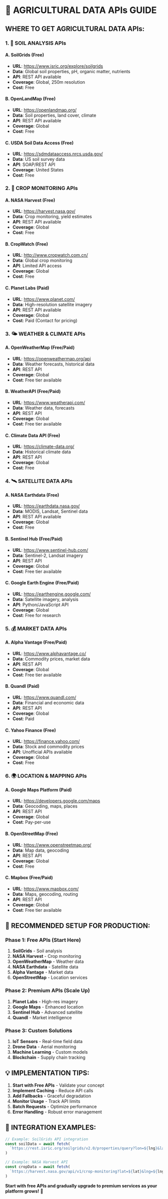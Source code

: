 # 🌾 AGRICULTURAL DATA APIs GUIDE

## **WHERE TO GET AGRICULTURAL DATA APIs:**

### **1. 🌱 SOIL ANALYSIS APIs**

#### **A. SoilGrids (Free)**
- **URL**: https://www.isric.org/explore/soilgrids
- **Data**: Global soil properties, pH, organic matter, nutrients
- **API**: REST API available
- **Coverage**: Global, 250m resolution
- **Cost**: Free

#### **B. OpenLandMap (Free)**
- **URL**: https://openlandmap.org/
- **Data**: Soil properties, land cover, climate
- **API**: REST API available
- **Coverage**: Global
- **Cost**: Free

#### **C. USDA Soil Data Access (Free)**
- **URL**: https://sdmdataaccess.nrcs.usda.gov/
- **Data**: US soil survey data
- **API**: SOAP/REST API
- **Coverage**: United States
- **Cost**: Free

### **2. 🌾 CROP MONITORING APIs**

#### **A. NASA Harvest (Free)**
- **URL**: https://harvest.nasa.gov/
- **Data**: Crop monitoring, yield estimates
- **API**: REST API available
- **Coverage**: Global
- **Cost**: Free

#### **B. CropWatch (Free)**
- **URL**: http://www.cropwatch.com.cn/
- **Data**: Global crop monitoring
- **API**: Limited API access
- **Coverage**: Global
- **Cost**: Free

#### **C. Planet Labs (Paid)**
- **URL**: https://www.planet.com/
- **Data**: High-resolution satellite imagery
- **API**: REST API available
- **Coverage**: Global
- **Cost**: Paid (Contact for pricing)

### **3. 🌤️ WEATHER & CLIMATE APIs**

#### **A. OpenWeatherMap (Free/Paid)**
- **URL**: https://openweathermap.org/api
- **Data**: Weather forecasts, historical data
- **API**: REST API
- **Coverage**: Global
- **Cost**: Free tier available

#### **B. WeatherAPI (Free/Paid)**
- **URL**: https://www.weatherapi.com/
- **Data**: Weather data, forecasts
- **API**: REST API
- **Coverage**: Global
- **Cost**: Free tier available

#### **C. Climate Data API (Free)**
- **URL**: https://climate-data.org/
- **Data**: Historical climate data
- **API**: REST API
- **Coverage**: Global
- **Cost**: Free

### **4. 🛰️ SATELLITE DATA APIs**

#### **A. NASA Earthdata (Free)**
- **URL**: https://earthdata.nasa.gov/
- **Data**: MODIS, Landsat, Sentinel data
- **API**: REST API available
- **Coverage**: Global
- **Cost**: Free

#### **B. Sentinel Hub (Free/Paid)**
- **URL**: https://www.sentinel-hub.com/
- **Data**: Sentinel-2, Landsat imagery
- **API**: REST API
- **Coverage**: Global
- **Cost**: Free tier available

#### **C. Google Earth Engine (Free/Paid)**
- **URL**: https://earthengine.google.com/
- **Data**: Satellite imagery, analysis
- **API**: Python/JavaScript API
- **Coverage**: Global
- **Cost**: Free for research

### **5. 💰 MARKET DATA APIs**

#### **A. Alpha Vantage (Free/Paid)**
- **URL**: https://www.alphavantage.co/
- **Data**: Commodity prices, market data
- **API**: REST API
- **Coverage**: Global
- **Cost**: Free tier available

#### **B. Quandl (Paid)**
- **URL**: https://www.quandl.com/
- **Data**: Financial and economic data
- **API**: REST API
- **Coverage**: Global
- **Cost**: Paid

#### **C. Yahoo Finance (Free)**
- **URL**: https://finance.yahoo.com/
- **Data**: Stock and commodity prices
- **API**: Unofficial APIs available
- **Coverage**: Global
- **Cost**: Free

### **6. 🌍 LOCATION & MAPPING APIs**

#### **A. Google Maps Platform (Paid)**
- **URL**: https://developers.google.com/maps
- **Data**: Geocoding, maps, places
- **API**: REST API
- **Coverage**: Global
- **Cost**: Pay-per-use

#### **B. OpenStreetMap (Free)**
- **URL**: https://www.openstreetmap.org/
- **Data**: Map data, geocoding
- **API**: REST API
- **Coverage**: Global
- **Cost**: Free

#### **C. Mapbox (Free/Paid)**
- **URL**: https://www.mapbox.com/
- **Data**: Maps, geocoding, routing
- **API**: REST API
- **Coverage**: Global
- **Cost**: Free tier available

## **🚀 RECOMMENDED SETUP FOR PRODUCTION:**

### **Phase 1: Free APIs (Start Here)**
1. **SoilGrids** - Soil analysis
2. **NASA Harvest** - Crop monitoring
3. **OpenWeatherMap** - Weather data
4. **NASA Earthdata** - Satellite data
5. **Alpha Vantage** - Market data
6. **OpenStreetMap** - Location services

### **Phase 2: Premium APIs (Scale Up)**
1. **Planet Labs** - High-res imagery
2. **Google Maps** - Enhanced location
3. **Sentinel Hub** - Advanced satellite
4. **Quandl** - Market intelligence

### **Phase 3: Custom Solutions**
1. **IoT Sensors** - Real-time field data
2. **Drone Data** - Aerial monitoring
3. **Machine Learning** - Custom models
4. **Blockchain** - Supply chain tracking

## **💡 IMPLEMENTATION TIPS:**

1. **Start with Free APIs** - Validate your concept
2. **Implement Caching** - Reduce API calls
3. **Add Fallbacks** - Graceful degradation
4. **Monitor Usage** - Track API limits
5. **Batch Requests** - Optimize performance
6. **Error Handling** - Robust error management

## **🔧 INTEGRATION EXAMPLES:**

```typescript
// Example: SoilGrids API integration
const soilData = await fetch(
  `https://rest.isric.org/soilgrids/v2.0/properties/query?lon=${lng}&lat=${lat}&property=phh2o&depth=0-5cm&value=mean`
)

// Example: NASA Harvest API
const cropData = await fetch(
  `https://harvest.nasa.gov/api/v1/crop-monitoring?lat=${lat}&lng=${lng}`
)
```

**Start with free APIs and gradually upgrade to premium services as your platform grows!** 🌱
